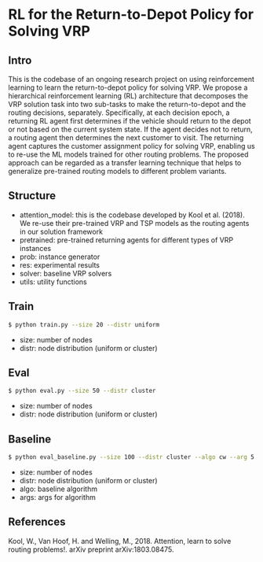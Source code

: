 #  RL for the Return-to-Depot Policy for Solving VRP

## Intro
This is the codebase of an ongoing research project on using reinforcement learning to learn the return-to-depot policy for solving VRP. We propose a hierarchical reinforcement learning (RL) architecture that decomposes the VRP solution task into two sub-tasks to make the return-to-depot and the routing decisions, separately. Specifically, at each decision epoch, a returning RL agent first determines if the vehicle should return to the depot or not based on the current system state. If the agent decides not to return, a routing agent then determines the next customer to visit. The returning agent captures the customer assignment policy for solving VRP, enabling us to re-use the ML models trained for other routing problems. The proposed approach can be regarded as a transfer learning technique that helps to generalize pre-trained routing models to different problem variants.

## Structure
 - attention_model: this is the codebase developed by Kool et al. (2018). We re-use their pre-trained VRP and TSP models as the routing agents in our solution framework
 - pretrained: pre-trained returning agents for different types of VRP instances
 - prob: instance generator
 - res: experimental results
 - solver: baseline VRP solvers
 - utils: utility functions

## Train
```bash
$ python train.py --size 20 --distr uniform
```
 - size: number of nodes
 - distr: node distribution (uniform or cluster)

## Eval
```bash
$ python eval.py --size 50 --distr cluster
```
 - size: number of nodes
 - distr: node distribution (uniform or cluster)

## Baseline
```bash
$ python eval_baseline.py --size 100 --distr cluster --algo cw --arg 5 5
```
 - size: number of nodes
 - distr: node distribution (uniform or cluster)
 - algo: baseline algorithm
 - args: args for algorithm
 
## References
Kool, W., Van Hoof, H. and Welling, M., 2018. Attention, learn to solve routing problems!. arXiv preprint arXiv:1803.08475.

